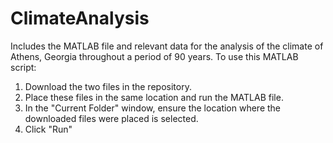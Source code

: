 # ClimateAnalysis
Includes the MATLAB file and relevant data for the analysis of the climate of Athens, Georgia throughout a period of 90 years.
To use this MATLAB script: 
  1. Download the two files in the repository. 
  2. Place these files in the same location and run the MATLAB file.
  3. In the "Current Folder" window, ensure the location where the downloaded files were placed is selected.
  4. Click "Run"
